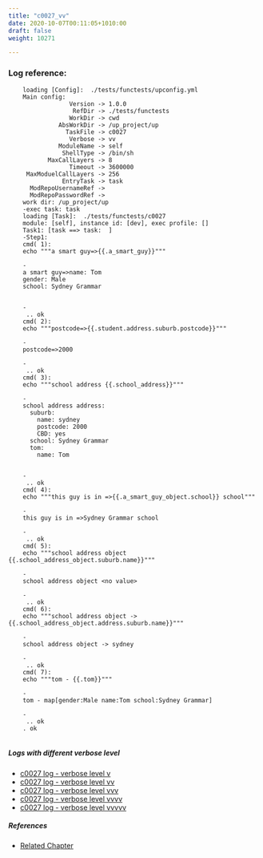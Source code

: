 ```yaml
---
title: "c0027_vv"
date: 2020-10-07T00:11:05+1010:00
draft: false
weight: 10271

---
```


### Log reference: <no value>

```
    loading [Config]:  ./tests/functests/upconfig.yml
    Main config:
                 Version -> 1.0.0
                  RefDir -> ./tests/functests
                 WorkDir -> cwd
              AbsWorkDir -> /up_project/up
                TaskFile -> c0027
                 Verbose -> vv
              ModuleName -> self
               ShellType -> /bin/sh
           MaxCallLayers -> 8
                 Timeout -> 3600000
     MaxModuelCallLayers -> 256
               EntryTask -> task
      ModRepoUsernameRef -> 
      ModRepoPasswordRef -> 
    work dir: /up_project/up
    -exec task: task
    loading [Task]:  ./tests/functests/c0027
    module: [self], instance id: [dev], exec profile: []
    Task1: [task ==> task:  ]
    -Step1:
    cmd( 1):
    echo """a smart guy=>{{.a_smart_guy}}"""
    
    -
    a smart guy=>name: Tom
    gender: Male
    school: Sydney Grammar
    
    
    -
     .. ok
    cmd( 2):
    echo """postcode=>{{.student.address.suburb.postcode}}"""
    
    -
    postcode=>2000
    
    -
     .. ok
    cmd( 3):
    echo """school address {{.school_address}}"""
    
    -
    school address address:
      suburb:
        name: sydney
        postcode: 2000
        CBD: yes
      school: Sydney Grammar
      tom:
        name: Tom
    
    
    -
     .. ok
    cmd( 4):
    echo """this guy is in =>{{.a_smart_guy_object.school}} school"""
    
    -
    this guy is in =>Sydney Grammar school
    
    -
     .. ok
    cmd( 5):
    echo """school address object {{.school_address_object.suburb.name}}"""
    
    -
    school address object <no value>
    
    -
     .. ok
    cmd( 6):
    echo """school address object -> {{.school_address_object.address.suburb.name}}"""
    
    -
    school address object -> sydney
    
    -
     .. ok
    cmd( 7):
    echo """tom - {{.tom}}"""
    
    -
    tom - map[gender:Male name:Tom school:Sydney Grammar]
    
    -
     .. ok
    . ok
    
```

##### Logs with different verbose level
* [c0027 log - verbose level v](../../logs/c0027_v)
* [c0027 log - verbose level vv](../../logs/c0027_vv)
* [c0027 log - verbose level vvv](../../logs/c0027_vvv)
* [c0027 log - verbose level vvvv](../../logs/c0027_vvvv)
* [c0027 log - verbose level vvvvv](../../logs/c0027_vvvvv)

##### References
* [Related Chapter](../../dvars/c0027)

